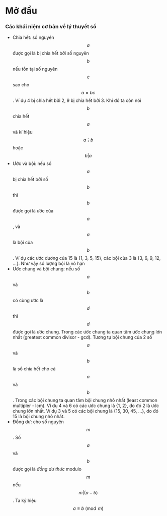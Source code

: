 # Mở đầu

### Các khái niệm cơ bản về lý thuyết số

* Chia hết: số nguyên $$a$$ được gọi là bị chia hết bởi số nguyên $$b$$ nếu tồn tại số nguyên $$c$$ sao cho $$a = bc$$. Ví dụ 4 bị chia hết bởi 2, 9 bị chia hết bởi 3. Khi đó ta còn nói $$b$$ chia hết $$a$$ và kí hiệu $$a \vdots b$$ hoặc $$b \lvert a$$
* Ước và bội: nếu số $$a$$ bị chia hết bởi số $$b$$ thì $$b$$ được gọi là ước của $$a$$, và $$a$$ là bội của $$b$$. Ví dụ các ước dương của 15 là {1, 3, 5, 15}, các bội của 3 là {3, 6, 9, 12, ...}. Như vậy số lượng bội là vô hạn
* Ước chung và bội chung: nếu số $$a$$ và $$b$$ có cùng ước là $$d$$ thì $$d$$ được gọi là ước chung. Trong các ước chung ta quan tâm ước chung lớn nhất (greatest common divisor - gcd). Tương tự bội chung của 2 số $$a$$ và $$b$$ là số chia hết cho cả $$a$$ và $$b$$. Trong các bội chung ta quan tâm bội chung nhỏ nhất (least common multipler - lcm). Ví dụ 4 và 6 có các ước chung là {1, 2}, do đó 2 là ước chung lớn nhất. Ví dụ 3 và 5 có các bội chung là {15, 30, 45, ...}, do đó 15 là bội chung nhỏ nhất.
* Đồng dư: cho số nguyên $$m$$. Số $$a$$ và $$b$$ được gọi là _đồng dư thức_ modulo $$m$$ nếu $$m \vert (a-b)$$. Ta ký hiệu $$a \equiv b \pmod m$$
